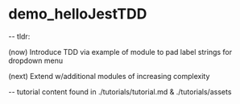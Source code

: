 # demo_helloJestTDD

-- tldr:

(now) Introduce TDD via example of module to pad label strings for dropdown menu

(next) Extend w/additional modules of increasing complexity


-- tutorial content found in ./tutorials/tutorial.md & ./tutorials/assets
